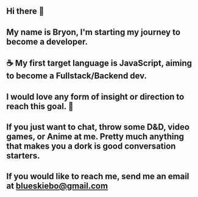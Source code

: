 ## Hi there 👋
## My name is Bryon, I'm starting my journey to become a developer.

## ☕ My first target language is JavaScript, aiming to become a Fullstack/Backend dev.

## I would love any form of insight or direction to reach this goal. 🍻

## If you just want to chat, throw some D&D, video games, or Anime at me. Pretty much anything that makes you a dork is good conversation starters.

## If you would like to reach me, send me an email at blueskiebo@gmail.com

